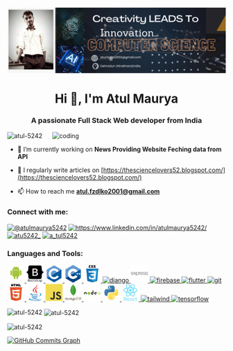 ![logo](https://github.com/atul-5242/atul-5242/blob/main/Black%20Yellow%20Simple%20Profile%20Linkedin%20Banner.jpg)
<h1 align="center">Hi 👋, I'm Atul Maurya</h1>
<h3 align="center">A passionate Full Stack Web developer from India</h3>


<img align="right" alt="coding" width="400" src="https://cdn.dribbble.com/users/330915/screenshots/3587000/10_coding_dribbble.gif">
<p align="left"> <img src="https://komarev.com/ghpvc/?username=atul-5242&label=Profile%20views&color=0e75b6&style=flat" alt="atul-5242" /> </p>

- 🔭 I’m currently working on **News Providing Website Feching data from API**

- 📝 I regularly write articles on [https://thesciencelovers52.blogspot.com/](https://thesciencelovers52.blogspot.com/)

- 📫 How to reach me **atul.fzdlko2001@gmail.com**

<h3 align="left">Connect with me:</h3>
<p align="left">
<a href="https://twitter.com/@atulmaurya5242" target="blank"><img align="center" src="https://raw.githubusercontent.com/rahuldkjain/github-profile-readme-generator/master/src/images/icons/Social/twitter.svg" alt="@atulmaurya5242" height="30" width="40" /></a>
<a href="https://linkedin.com/in/https://www.linkedin.com/in/atulmaurya5242/" target="blank"><img align="center" src="https://raw.githubusercontent.com/rahuldkjain/github-profile-readme-generator/master/src/images/icons/Social/linked-in-alt.svg" alt="https://www.linkedin.com/in/atulmaurya5242/" height="30" width="40" /></a>
<a href="https://www.instagram.com/atul5242_/" target="blank"><img align="center" src="https://raw.githubusercontent.com/rahuldkjain/github-profile-readme-generator/master/src/images/icons/Social/instagram.svg" alt="atu5242_" height="30" width="40" /></a>
<a href="https://www.codechef.com/users/a_tul5242" target="blank"><img align="center" src="https://cdn.jsdelivr.net/npm/simple-icons@3.1.0/icons/codechef.svg" alt="a_tul5242" height="30" width="40" /></a>
</p>

<h3 align="left">Languages and Tools:</h3>
<p align="left"> <a href="https://developer.android.com" target="_blank" rel="noreferrer"> <img src="https://raw.githubusercontent.com/devicons/devicon/master/icons/android/android-original-wordmark.svg" alt="android" width="40" height="40"/> </a> <a href="https://getbootstrap.com" target="_blank" rel="noreferrer"> <img src="https://raw.githubusercontent.com/devicons/devicon/master/icons/bootstrap/bootstrap-plain-wordmark.svg" alt="bootstrap" width="40" height="40"/> </a> <a href="https://www.cprogramming.com/" target="_blank" rel="noreferrer"> <img src="https://raw.githubusercontent.com/devicons/devicon/master/icons/c/c-original.svg" alt="c" width="40" height="40"/> </a> <a href="https://www.w3schools.com/cpp/" target="_blank" rel="noreferrer"> <img src="https://raw.githubusercontent.com/devicons/devicon/master/icons/cplusplus/cplusplus-original.svg" alt="cplusplus" width="40" height="40"/> </a> <a href="https://www.w3schools.com/css/" target="_blank" rel="noreferrer"> <img src="https://raw.githubusercontent.com/devicons/devicon/master/icons/css3/css3-original-wordmark.svg" alt="css3" width="40" height="40"/> </a> <a href="https://www.djangoproject.com/" target="_blank" rel="noreferrer"> <img src="https://cdn.worldvectorlogo.com/logos/django.svg" alt="django" width="40" height="40"/> </a> <a href="https://expressjs.com" target="_blank" rel="noreferrer"> <img src="https://raw.githubusercontent.com/devicons/devicon/master/icons/express/express-original-wordmark.svg" alt="express" width="40" height="40"/> </a> <a href="https://firebase.google.com/" target="_blank" rel="noreferrer"> <img src="https://www.vectorlogo.zone/logos/firebase/firebase-icon.svg" alt="firebase" width="40" height="40"/> </a> <a href="https://flutter.dev" target="_blank" rel="noreferrer"> <img src="https://www.vectorlogo.zone/logos/flutterio/flutterio-icon.svg" alt="flutter" width="40" height="40"/> </a> <a href="https://git-scm.com/" target="_blank" rel="noreferrer"> <img src="https://www.vectorlogo.zone/logos/git-scm/git-scm-icon.svg" alt="git" width="40" height="40"/> </a> <a href="https://www.w3.org/html/" target="_blank" rel="noreferrer"> <img src="https://raw.githubusercontent.com/devicons/devicon/master/icons/html5/html5-original-wordmark.svg" alt="html5" width="40" height="40"/> </a> <a href="https://www.java.com" target="_blank" rel="noreferrer"> <img src="https://raw.githubusercontent.com/devicons/devicon/master/icons/java/java-original.svg" alt="java" width="40" height="40"/> </a> <a href="https://developer.mozilla.org/en-US/docs/Web/JavaScript" target="_blank" rel="noreferrer"> <img src="https://raw.githubusercontent.com/devicons/devicon/master/icons/javascript/javascript-original.svg" alt="javascript" width="40" height="40"/> </a> <a href="https://www.mongodb.com/" target="_blank" rel="noreferrer"> <img src="https://raw.githubusercontent.com/devicons/devicon/master/icons/mongodb/mongodb-original-wordmark.svg" alt="mongodb" width="40" height="40"/> </a> <a href="https://nodejs.org" target="_blank" rel="noreferrer"> <img src="https://raw.githubusercontent.com/devicons/devicon/master/icons/nodejs/nodejs-original-wordmark.svg" alt="nodejs" width="40" height="40"/> </a> <a href="https://www.python.org" target="_blank" rel="noreferrer"> <img src="https://raw.githubusercontent.com/devicons/devicon/master/icons/python/python-original.svg" alt="python" width="40" height="40"/> </a> <a href="https://reactjs.org/" target="_blank" rel="noreferrer"> <img src="https://raw.githubusercontent.com/devicons/devicon/master/icons/react/react-original-wordmark.svg" alt="react" width="40" height="40"/> </a> <a href="https://tailwindcss.com/" target="_blank" rel="noreferrer"> <img src="https://www.vectorlogo.zone/logos/tailwindcss/tailwindcss-icon.svg" alt="tailwind" width="40" height="40"/> </a> <a href="https://www.tensorflow.org" target="_blank" rel="noreferrer"> <img src="https://www.vectorlogo.zone/logos/tensorflow/tensorflow-icon.svg" alt="tensorflow" width="40" height="40"/> </a> </p>

<p><img align="left" src="https://github-readme-stats.vercel.app/api/top-langs?username=atul-5242&show_icons=true&locale=en&layout=compact" alt="atul-5242" /></p>

<p>&nbsp;<img align="center" src="https://github-readme-stats.vercel.app/api?username=atul-5242&show_icons=true&locale=en" alt="atul-5242" /></p>

<p><img align="center" src="https://github-readme-streak-stats.herokuapp.com/?user=atul-5242&" alt="atul-5242" /></p>

<a href="http://www.github.com/atul-5242"><img src="https://github-readme-activity-graph.cyclic.app/graph?username=atul-5242&bg_color=000000&color=ffffff&line=0891b2&point=ffffff&area_color=000000&area=true&hide_border=true&custom_title=GitHub%20Commits%20Graph" alt="GitHub Commits Graph" /></a>
<!--

- 👋 Hi, I’m @atul-5242
- 👀 I’m interested in Tech and Science.
- 🌱 I’m currently learning DSA , AI and Andriod Dvelopment By Flutter.
- 💞️ I’m looking to collaborate on Open Source contribution on Diffrent Open Source plateform.
- 📫 How to reach me My Linkedin Profile is :=www.linkedin.com/in/atulmaurya5242
- 


atul-5242/atul-5242 is a ✨ special ✨ repository because its `README.md` (this file) appears on your GitHub profile.
You can click the Preview link to take a look at your changes.
--->
